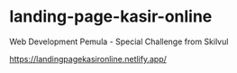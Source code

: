 # landing-page-kasir-online

Web Development Pemula - Special Challenge from Skilvul

https://landingpagekasironline.netlify.app/
